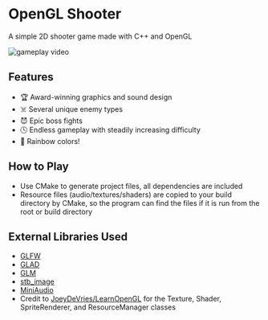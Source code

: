 # OpenGL Shooter 

A simple 2D shooter game made with C++ and OpenGL

![gameplay video](https://media.giphy.com/media/jttArMSD6CXMiv1nkh/giphy.gif)
  ## Features
  - :trophy: Award-winning graphics and sound design
  - :skull_and_crossbones: Several unique enemy types
  - :smiling_imp: Epic boss fights
  - :clock4: Endless gameplay with steadily increasing difficulty
  - :rainbow: Rainbow colors!
  ## How to Play
  - Use CMake to generate project files, all dependencies are included
  - Resource files (audio/textures/shaders) are copied to your build directory by CMake, so the program can find the files if it is run from the root or build directory
   ## External Libraries Used
   - [GLFW](https://github.com/glfw/glfw)
   - [GLAD](https://github.com/Dav1dde/glad)
   - [GLM](https://glm.g-truc.net/0.9.8/index.html)
   - [stb_image](https://github.com/nothings/stb/blob/master/stb_image.h)
   - [MiniAudio](https://github.com/mackron/miniaudio)
   - Credit to [JoeyDeVries/LearnOpenGL](https://github.com/JoeyDeVries/LearnOpenGL) for the Texture, Shader, SpriteRenderer, and ResourceManager classes
<!--stackedit_data:
eyJoaXN0b3J5IjpbLTI5MDg2Mjg5Ml19
-->